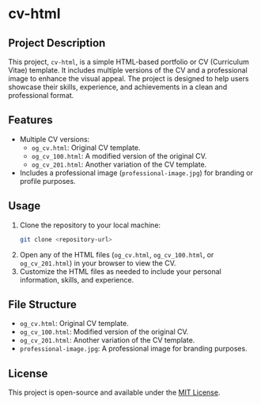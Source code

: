 
# cv-html

## Project Description

This project, `cv-html`, is a simple HTML-based portfolio or CV (Curriculum Vitae) template. It includes multiple versions of the CV and a professional image to enhance the visual appeal. The project is designed to help users showcase their skills, experience, and achievements in a clean and professional format.

## Features

- Multiple CV versions:
  - `og_cv.html`: Original CV template.
  - `og_cv_100.html`: A modified version of the original CV.
  - `og_cv_201.html`: Another variation of the CV template.
- Includes a professional image (`professional-image.jpg`) for branding or profile purposes.

## Usage

1. Clone the repository to your local machine:
   ```bash
   git clone <repository-url>
   ```
2. Open any of the HTML files (`og_cv.html`, `og_cv_100.html`, or `og_cv_201.html`) in your browser to view the CV.
3. Customize the HTML files as needed to include your personal information, skills, and experience.

## File Structure

- `og_cv.html`: Original CV template.
- `og_cv_100.html`: Modified version of the original CV.
- `og_cv_201.html`: Another variation of the CV template.
- `professional-image.jpg`: A professional image for branding purposes.

## License

This project is open-source and available under the [MIT License](https://opensource.org/licenses/MIT).


